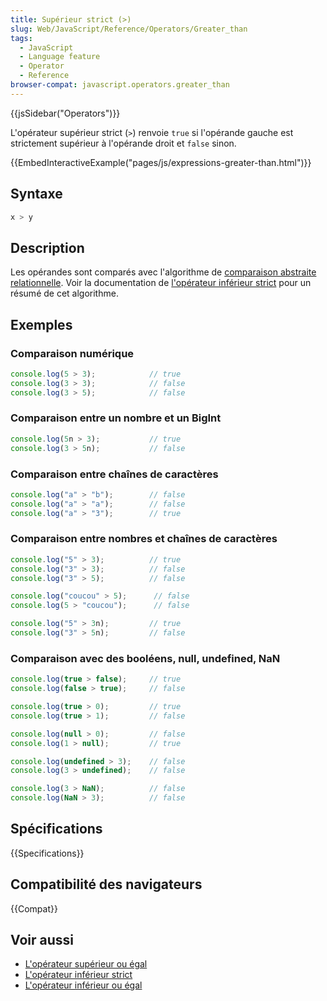 ```yaml
---
title: Supérieur strict (>)
slug: Web/JavaScript/Reference/Operators/Greater_than
tags:
  - JavaScript
  - Language feature
  - Operator
  - Reference
browser-compat: javascript.operators.greater_than
---
```

{{jsSidebar("Operators")}}

L'opérateur supérieur strict (`>`) renvoie `true` si l'opérande gauche est strictement supérieur à l'opérande droit et `false` sinon.

{{EmbedInteractiveExample("pages/js/expressions-greater-than.html")}}

## Syntaxe

```js
x > y
```

## Description

Les opérandes sont comparés avec l'algorithme de [comparaison abstraite relationnelle](https://tc39.es/ecma262/#sec-abstract-relational-comparison). Voir la documentation de [l'opérateur inférieur strict](/fr/docs/Web/JavaScript/Reference/Operators/Less_than) pour un résumé de cet algorithme.

## Exemples

### Comparaison numérique

```js
console.log(5 > 3);            // true
console.log(3 > 3);            // false
console.log(3 > 5);            // false
```

### Comparaison entre un nombre et un BigInt

```js
console.log(5n > 3);           // true
console.log(3 > 5n);           // false
```

### Comparaison entre chaînes de caractères

```js
console.log("a" > "b");        // false
console.log("a" > "a");        // false
console.log("a" > "3");        // true
```

### Comparaison entre nombres et chaînes de caractères

```js
console.log("5" > 3);          // true
console.log("3" > 3);          // false
console.log("3" > 5);          // false

console.log("coucou" > 5);      // false
console.log(5 > "coucou");      // false

console.log("5" > 3n);         // true
console.log("3" > 5n);         // false
```

### Comparaison avec des booléens, null, undefined, NaN

```js
console.log(true > false);     // true
console.log(false > true);     // false

console.log(true > 0);         // true
console.log(true > 1);         // false

console.log(null > 0);         // false
console.log(1 > null);         // true

console.log(undefined > 3);    // false
console.log(3 > undefined);    // false

console.log(3 > NaN);          // false
console.log(NaN > 3);          // false
```

## Spécifications

{{Specifications}}

## Compatibilité des navigateurs

{{Compat}}

## Voir aussi

- [L'opérateur supérieur ou égal](/fr/docs/Web/JavaScript/Reference/Operators/Greater_than_or_equal)
- [L'opérateur inférieur strict](/fr/docs/Web/JavaScript/Reference/Operators/Less_than)
- [L'opérateur inférieur ou égal](/fr/docs/Web/JavaScript/Reference/Operators/Less_than_or_equal)
